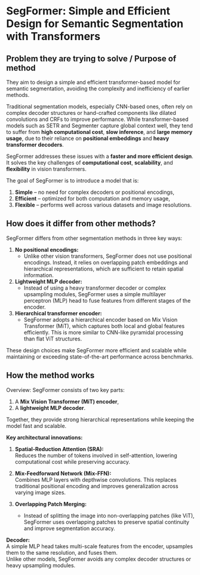 # SegFormer: Simple and Efficient Design for Semantic Segmentation with Transformers 

## Problem they are trying to solve / Purpose of method

They aim to design a simple and efficient transformer-based model for semantic segmentation, avoiding the complexity and inefficiency of earlier methods.

Traditional segmentation models, especially CNN-based ones, often rely on complex decoder structures or hand-crafted components like dilated convolutions and CRFs to improve performance. While transformer-based models such as SETR and Segmenter capture global context well, they tend to suffer from **high computational cost**, **slow inference**, and **large memory usage**, due to their reliance on **positional embeddings** and **heavy transformer decoders**.

SegFormer addresses these issues with a **faster and more efficient design**.  
It solves the key challenges of **computational cost**, **scalability**, and **flexibility** in vision transformers.

The goal of SegFormer is to introduce a model that is:
1. **Simple** – no need for complex decoders or positional encodings,  
2. **Efficient** – optimized for both computation and memory usage,  
3. **Flexible** – performs well across various datasets and image resolutions.

## How does it differ from other methods?

SegFormer differs from other segmentation methods in three key ways:

1.  **No positional encodings:**
    - Unlike other vision transformers, SegFormer does not use positional encodings. Instead, it relies on overlapping patch embeddings and hierarchical representations, which are sufficient to retain spatial information.
2. **Lightweight MLP decoder:**
    - Instead of using a heavy transformer decoder or complex upsampling modules, SegFormer uses a simple multilayer perceptron (MLP) head to fuse features from different stages of the encoder.
3.  **Hierarchical transformer encoder:**
    - SegFormer adopts a hierarchical encoder based on Mix Vision Transformer (MiT), which captures both local and global features efficiently. This is more similar to CNN-like pyramidal processing than flat ViT structures.

These design choices make SegFormer more efficient and scalable while maintaining or exceeding state-of-the-art performance across benchmarks.

## How the method works

Overview:
SegFormer consists of two key parts:
1. A **Mix Vision Transformer (MiT) encoder**,  
2. A **lightweight MLP decoder**.  

Together, they provide strong hierarchical representations while keeping the model fast and scalable.

**Key architectural innovations:**

1. **Spatial-Reduction Attention (SRA):**  
   Reduces the number of tokens involved in self-attention, lowering computational cost while preserving accuracy.

2. **Mix-Feedforward Network (Mix-FFN):**  
   Combines MLP layers with depthwise convolutions. This replaces traditional positional encoding and improves generalization across varying image sizes.

3. **Overlapping Patch Merging:**  
    - Instead of splitting the image into non-overlapping patches (like ViT), SegFormer uses overlapping patches to preserve spatial continuity and improve segmentation accuracy.
  
**Decoder:**  
A simple MLP head takes multi-scale features from the encoder, upsamples them to the same resolution, and fuses them.  
Unlike other models, SegFormer avoids any complex decoder structures or heavy upsampling modules.
